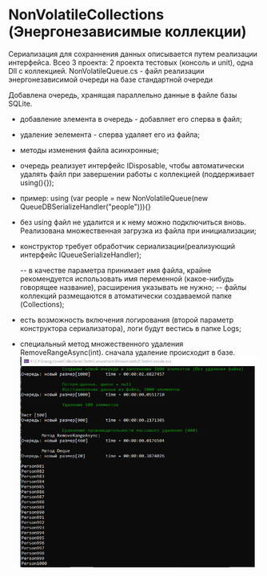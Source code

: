 # NonVolatileCollections (Энергонезависимые коллекции)


Сериализация для сохраннения данных описывается путем реализации интерфейса.
Всео 3 проекта: 2 проекта тестовых (консоль и unit), одна Dll c коллекцией.
NonVolatileQueue.cs - файл реализации энергонезависимой очереди на базе стандартной очереди

Добавлена очередь, хранящая параллельно данные в файле базы SQLite.
- добавление элемента в очередь - добавляет его сперва в файл;
- удаление эелемента - сперва удаляет его из файла;
- методы изменения файла асинхронные;
- очередь реализует интерфейс IDisposable, чтобы автоматически удалять файл при завершении работы с коллекцией (поддерживает using(){});
- пример: using (var people = new NonVolatileQueue<Person>(new QueueDBSerializeHandler<Person>("people"))){}
- без using файл не удалится и к нему можно подключиться вновь. Реализована множественная загрузка из файла при инициализации;
- конструктор требует обработчик сериализации(реализующий интерфейс IQueueSerializeHandler);
  
  -- в качестве параметра принимает имя файла, крайне рекомендуется использовать имя переменной (какое-нибудь говорящее название), расширения указывать не нужно;
  -- файлы коллекций размещаются в атоматически создаваемой папке (Collections);
  
- есть возможность включения логирования (второй параметр конструктора сериализатора), логи будут вестись в папке Logs;
- специальный метод множественного удаления RemoveRangeAsync(int). сначала удаление происходит в базе.
![Консольный тест производительности и работы очереди](NonVolatileQueueTest.png)
